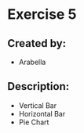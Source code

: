 # Exercise 5

## Created by: 
- Arabella

## Description:
- Vertical Bar
- Horizontal Bar
- Pie Chart

